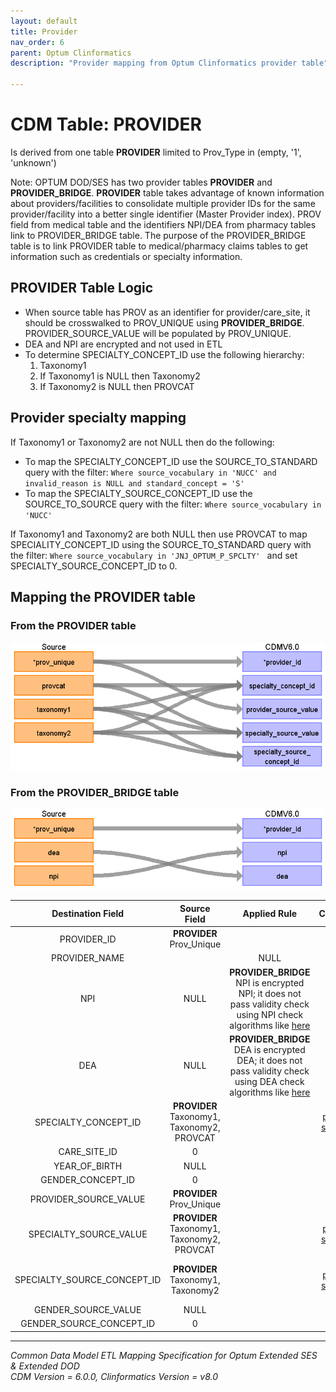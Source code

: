 ```yaml
---
layout: default
title: Provider
nav_order: 6
parent: Optum Clinformatics
description: "Provider mapping from Optum Clinformatics provider table"

---
```

# CDM Table: PROVIDER

Is derived from one table **PROVIDER** limited to Prov_Type in (empty, '1', 'unknown')

Note: OPTUM DOD/SES has two provider tables **PROVIDER** and **PROVIDER_BRIDGE**. **PROVIDER** table takes advantage of known information about providers/facilities to consolidate multiple provider IDs for the same provider/facility into a better single identifier (Master Provider index). PROV field from medical table and the identifiers NPI/DEA from pharmacy tables link to PROVIDER_BRIDGE table. The purpose of the PROVIDER_BRIDGE  table is to link PROVIDER table to medical/pharmacy claims tables to get information such as credentials or specialty information.

## **PROVIDER Table Logic**

- When source table has PROV as an identifier for provider/care_site, it should be crosswalked to PROV_UNIQUE using **PROVIDER_BRIDGE**. PROVIDER_SOURCE_VALUE will be populated by PROV_UNIQUE.
- DEA and NPI are encrypted and not used in ETL
- To determine SPECIALTY_CONCEPT_ID use the following hierarchy:
    1. Taxonomy1
    2. If Taxonomy1 is NULL then Taxonomy2
    3. If Taxonomy2 is NULL then PROVCAT

## Provider specialty mapping 
If Taxonomy1 or Taxonomy2 are not NULL then do the following:
- To map the SPECIALTY_CONCEPT_ID use the SOURCE_TO_STANDARD query with the filter: `Where source_vocabulary in 'NUCC' and invalid_reason is NULL and standard_concept = 'S'`
- To map the SPECIALTY_SOURCE_CONCEPT_ID use the SOURCE_TO_SOURCE query with the filter: `Where source_vocabulary in 'NUCC'`

If Taxonomy1 and Taxonomy2 are both NULL then use PROVCAT to map SPECIALITY_CONCEPT_ID using the SOURCE_TO_STANDARD query with the filter: `Where source_vocabulary in 'JNJ_OPTUM_P_SPCLTY' ` and set SPECIALTY_SOURCE_CONCEPT_ID to 0.

## **Mapping the PROVIDER table**
### From the PROVIDER table
![](images/image11.png)

### From the PROVIDER_BRIDGE table
![](images/image12.png)

|**Destination Field**|**Source Field**|**Applied Rule**|**Comment**|
|:-----:|:-----:|:-----:|:-----:|
PROVIDER_ID|**PROVIDER** Prov_Unique||
PROVIDER_NAME| |NULL|
NPI|NULL|**PROVIDER_BRIDGE** NPI is encrypted NPI; it does not pass validity check using NPI check algorithms like [here](https://www.eclaims.com/articles/how-to-calculate-the-npi-check-digit/)
DEA|NULL|**PROVIDER_BRIDGE** DEA is encrypted DEA; it does not pass validity check using DEA check algorithms like [here](https://en.wikipedia.org/wiki/DEA_number)
SPECIALTY_CONCEPT_ID|**PROVIDER** Taxonomy1, Taxonomy2, PROVCAT||[See provider specialty logic](#Provider-specialty-mapping)
CARE_SITE_ID|0||
YEAR_OF_BIRTH|NULL| |
GENDER_CONCEPT_ID|0||
PROVIDER_SOURCE_VALUE|**PROVIDER** Prov_Unique|
SPECIALTY_SOURCE_VALUE|**PROVIDER** Taxonomy1,  Taxonomy2, PROVCAT||[See provider specialty logic](#Provider-specialty-mapping)
SPECIALTY_SOURCE_CONCEPT_ID|**PROVIDER** Taxonomy1, Taxonomy2||[See provider specialty logic](#Provider-specialty-mapping)
GENDER_SOURCE_VALUE|NULL| |
GENDER_SOURCE_CONCEPT_ID|0||

---
*Common Data Model ETL Mapping Specification for Optum Extended SES & Extended DOD*
<br>*CDM Version = 6.0.0, Clinformatics Version = v8.0*